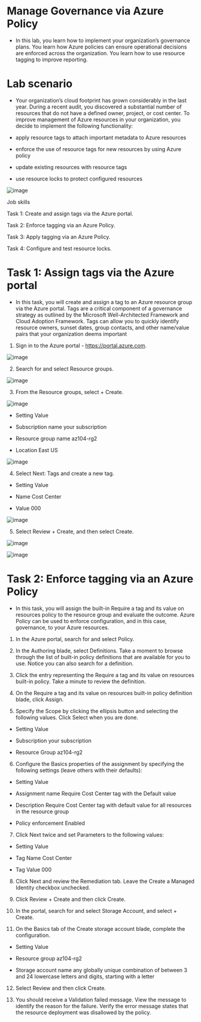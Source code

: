 # Manage Governance via Azure Policy

- In this lab, you learn how to implement your organization’s governance plans. You learn how Azure policies can ensure operational decisions are enforced across the organization. You learn how to use resource tagging to improve reporting.

# Lab scenario

- Your organization’s cloud footprint has grown considerably in the last year. During a recent audit, you discovered a substantial number of resources that do not have a defined owner, project, or cost center. To improve management of Azure resources in your organization, you decide to implement the following functionality:

- apply resource tags to attach important metadata to Azure resources

- enforce the use of resource tags for new resources by using Azure policy

- update existing resources with resource tags

- use resource locks to protect configured resources

![image](https://github.com/ankitnewjobs/Azure-Practices-Examples/assets/154872782/94eb0315-c37e-4304-a5b2-23468619dcc1)

Job skills

Task 1: Create and assign tags via the Azure portal.

Task 2: Enforce tagging via an Azure Policy.

Task 3: Apply tagging via an Azure Policy.

Task 4: Configure and test resource locks.

# Task 1: Assign tags via the Azure portal

- In this task, you will create and assign a tag to an Azure resource group via the Azure portal. Tags are a critical component of a governance strategy as outlined by the Microsoft Well-Architected Framework and Cloud Adoption Framework. Tags can allow you to quickly identify resource owners, sunset dates, group contacts, and other name/value pairs that your organization deems important

1. Sign in to the Azure portal - https://portal.azure.com.

![image](https://github.com/ankitnewjobs/Azure-Practices-Examples/assets/154872782/83683d54-b74f-4f4c-b61b-fa8ef6e961c0)

2. Search for and select Resource groups.

![image](https://github.com/ankitnewjobs/Azure-Practices-Examples/assets/154872782/2ed29fd8-d471-4078-8cd3-26abdecbe073)

3. From the Resource groups, select + Create.

![image](https://github.com/ankitnewjobs/Azure-Practices-Examples/assets/154872782/5ebd6318-65d5-42d1-93db-24ae8a8269ee)

- Setting	Value

- Subscription name	your subscription

- Resource group name	az104-rg2

- Location	East US

![image](https://github.com/ankitnewjobs/Azure-Practices-Examples/assets/154872782/fbe3ff12-4a3a-4fbe-ad31-be76320dbcd2)

4. Select Next: Tags and create a new tag.

- Setting	Value

- Name	Cost Center

- Value	000

![image](https://github.com/ankitnewjobs/Azure-Practices-Examples/assets/154872782/cf6f5f6f-adf2-41f3-a109-863b2cb672bb)


5. Select Review + Create, and then select Create.

![image](https://github.com/ankitnewjobs/Azure-Practices-Examples/assets/154872782/45177326-7673-4036-90b8-4d4326037ae6)

![image](https://github.com/ankitnewjobs/Azure-Practices-Examples/assets/154872782/c40e33a9-5107-44ec-ad99-1fe9875a67f0)

# Task 2: Enforce tagging via an Azure Policy

- In this task, you will assign the built-in Require a tag and its value on resources policy to the resource group and evaluate the outcome. Azure Policy can be used to enforce configuration, and in this case, governance, to your Azure resources.

1. In the Azure portal, search for and select Policy.

2. In the Authoring blade, select Definitions. Take a moment to browse through the list of built-in policy definitions that are available for you to use. Notice you can also search for a definition.

3. Click the entry representing the Require a tag and its value on resources built-in policy. Take a minute to review the definition.

4. On the Require a tag and its value on resources built-in policy definition blade, click Assign.

5. Specify the Scope by clicking the ellipsis button and selecting the following values. Click Select when you are done.

- Setting	Value

- Subscription	your subscription

- Resource Group	az104-rg2

6. Configure the Basics properties of the assignment by specifying the following settings (leave others with their defaults):

- Setting	Value

- Assignment name	Require Cost Center tag with the Default value

- Description	Require Cost Center tag with default value for all resources in the resource group

- Policy enforcement	Enabled

7. Click Next twice and set Parameters to the following values:

- Setting	Value

- Tag Name	Cost Center
  
- Tag Value	000
  
8. Click Next and review the Remediation tab. Leave the Create a Managed Identity checkbox unchecked.

9. Click Review + Create and then click Create.

10. In the portal, search for and select Storage Account, and select + Create.

11. On the Basics tab of the Create storage account blade, complete the configuration.

- Setting	Value

- Resource group	az104-rg2

- Storage account name	any globally unique combination of between 3 and 24 lowercase letters and digits, starting with a letter
  
12. Select Review and then click Create.

13. You should receive a Validation failed message. View the message to identify the reason for the failure. Verify the error message states that the resource deployment was disallowed by the policy.

